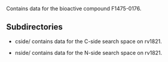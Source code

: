 Contains data for the bioactive compound F1475-0176.

## Subdirectories

- cside/ contains data for the C-side search space on rv1821.

- nside/ contains data for the N-side search space on rv1821.

